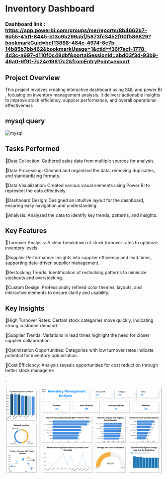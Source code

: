 # Inventory Dashboard 
### Dashboard link : https://app.powerbi.com/groups/me/reports/8b4662b7-6d55-41d1-8445-b13c9b296a5f/5873fe3452f00f586829?bookmarkGuid=bcf13888-484c-4974-8c7b-14b85b7bb462&bookmarkUsage=1&ctid=f36f7acf-1778-4d3c-a997-d110f0c48dbf&portalSessionId=abd03f3d-93b9-46a0-9f91-7c24e19817c2&fromEntryPoint=export

## Project Overview

This project involves creating interactive dashboard  using SQL and power BI , focusing on inventory management analysis. It delivers actionable insights to improve stock efficiency, supplier performance, and overall operational effectiveness

## mysql query
![mysql]()

## Tasks Performed

 🔺Data Collection: Gathered sales data from multiple sources for analysis.

 🔺Data Processing: Cleaned and organized the data, removing duplicates, and standardizing formats.

 🔺Data Visualization: Created various visual elements using Power BI to represent the data effectively.

 🔺Dashboard Design: Designed an intuitive layout for the dashboard, ensuring easy navigation and understanding.

 🔺Analysis: Analyzed the data to identify key trends, patterns, and insights.

## Key Features

🔺Turnover Analysis: A clear breakdown of stock turnover rates to optimize inventory levels.

🔺Supplier Performance: Insights into supplier efficiency and lead times, supporting data-driven supplier management.

🔺Restocking Trends: Identification of restocking patterns to minimize stockouts and overstocking.

🔺Custom Design: Professionally refined color themes, layouts, and interactive elements to ensure clarity and usability.
 

## Key Insights
🔺High Turnover Rates: Certain stock categories move quickly, indicating strong customer demand.

🔺Supplier Trends: Variations in lead times highlight the need for closer supplier collaboration

🔺Optimization Opportunities: Categories with low turnover rates indicate potential for inventory optimization.

🔺Cost Efficiency: Analysis reveals opportunities for cost reduction through better stock manageme

.

![sales Dashboard](https://github.com/Haruharun/inventory-/blob/faa29dd842fe87c92d2d45384ebc23292fd40f88/Screenshot%202025-04-03%20153948.png)

